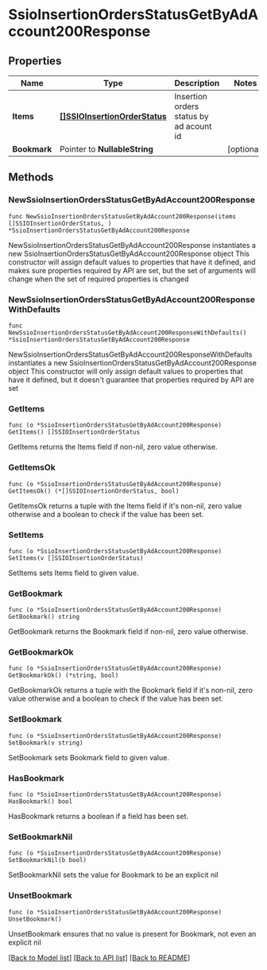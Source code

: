 # SsioInsertionOrdersStatusGetByAdAccount200Response

## Properties

Name | Type | Description | Notes
------------ | ------------- | ------------- | -------------
**Items** | [**[]SSIOInsertionOrderStatus**](SSIOInsertionOrderStatus.md) | Insertion orders status by ad acount id | 
**Bookmark** | Pointer to **NullableString** |  | [optional] 

## Methods

### NewSsioInsertionOrdersStatusGetByAdAccount200Response

`func NewSsioInsertionOrdersStatusGetByAdAccount200Response(items []SSIOInsertionOrderStatus, ) *SsioInsertionOrdersStatusGetByAdAccount200Response`

NewSsioInsertionOrdersStatusGetByAdAccount200Response instantiates a new SsioInsertionOrdersStatusGetByAdAccount200Response object
This constructor will assign default values to properties that have it defined,
and makes sure properties required by API are set, but the set of arguments
will change when the set of required properties is changed

### NewSsioInsertionOrdersStatusGetByAdAccount200ResponseWithDefaults

`func NewSsioInsertionOrdersStatusGetByAdAccount200ResponseWithDefaults() *SsioInsertionOrdersStatusGetByAdAccount200Response`

NewSsioInsertionOrdersStatusGetByAdAccount200ResponseWithDefaults instantiates a new SsioInsertionOrdersStatusGetByAdAccount200Response object
This constructor will only assign default values to properties that have it defined,
but it doesn't guarantee that properties required by API are set

### GetItems

`func (o *SsioInsertionOrdersStatusGetByAdAccount200Response) GetItems() []SSIOInsertionOrderStatus`

GetItems returns the Items field if non-nil, zero value otherwise.

### GetItemsOk

`func (o *SsioInsertionOrdersStatusGetByAdAccount200Response) GetItemsOk() (*[]SSIOInsertionOrderStatus, bool)`

GetItemsOk returns a tuple with the Items field if it's non-nil, zero value otherwise
and a boolean to check if the value has been set.

### SetItems

`func (o *SsioInsertionOrdersStatusGetByAdAccount200Response) SetItems(v []SSIOInsertionOrderStatus)`

SetItems sets Items field to given value.


### GetBookmark

`func (o *SsioInsertionOrdersStatusGetByAdAccount200Response) GetBookmark() string`

GetBookmark returns the Bookmark field if non-nil, zero value otherwise.

### GetBookmarkOk

`func (o *SsioInsertionOrdersStatusGetByAdAccount200Response) GetBookmarkOk() (*string, bool)`

GetBookmarkOk returns a tuple with the Bookmark field if it's non-nil, zero value otherwise
and a boolean to check if the value has been set.

### SetBookmark

`func (o *SsioInsertionOrdersStatusGetByAdAccount200Response) SetBookmark(v string)`

SetBookmark sets Bookmark field to given value.

### HasBookmark

`func (o *SsioInsertionOrdersStatusGetByAdAccount200Response) HasBookmark() bool`

HasBookmark returns a boolean if a field has been set.

### SetBookmarkNil

`func (o *SsioInsertionOrdersStatusGetByAdAccount200Response) SetBookmarkNil(b bool)`

 SetBookmarkNil sets the value for Bookmark to be an explicit nil

### UnsetBookmark
`func (o *SsioInsertionOrdersStatusGetByAdAccount200Response) UnsetBookmark()`

UnsetBookmark ensures that no value is present for Bookmark, not even an explicit nil

[[Back to Model list]](../README.md#documentation-for-models) [[Back to API list]](../README.md#documentation-for-api-endpoints) [[Back to README]](../README.md)



